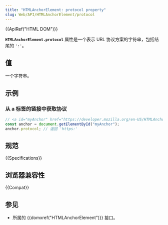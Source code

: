```yaml
---
title: "HTMLAnchorElement: protocol property"
slug: Web/API/HTMLAnchorElement/protocol
---
```


{{ApiRef("HTML DOM")}}

**`HTMLAnchorElement.protocol`** 属性是一个表示 URL 协议方案的字符串，包括结尾的 `':'`。

## 值

一个字符串。

## 示例

### 从 a 标签的链接中获取协议

```js
// <a id="myAnchor" href="https://developer.mozilla.org/en-US/HTMLAnchorElement"> 元素在文档中
const anchor = document.getElementById("myAnchor");
anchor.protocol; // 返回 'https:'
```

## 规范

{{Specifications}}

## 浏览器兼容性

{{Compat}}

## 参见

- 所属的 {{domxref("HTMLAnchorElement")}} 接口。
